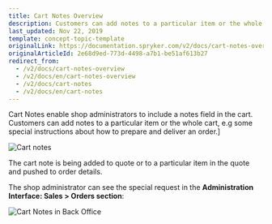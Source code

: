```yaml
---
title: Cart Notes Overview
description: Customers can add notes to a particular item or the whole cart, e.g some special instructions about how to prepare and deliver an order.
last_updated: Nov 22, 2019
template: concept-topic-template
originalLink: https://documentation.spryker.com/v2/docs/cart-notes-overview
originalArticleId: 2e68d9ed-773d-4498-a7b1-be51af613b27
redirect_from:
  - /v2/docs/cart-notes-overview
  - /v2/docs/en/cart-notes-overview
  - /v2/docs/cart-notes
  - /v2/docs/en/cart-notes
---
```


Cart Notes enable shop administrators to include a notes field in the cart. Customers can add notes to a particular item or the whole cart, e.g some special instructions about how to prepare and deliver an order.]

![Cart notes](https://spryker.s3.eu-central-1.amazonaws.com/docs/Features/Shopping+Cart/Cart/Cart+Notes/Cart+Notes+Feature+Overview/cart-notes.png) 

The cart note is being added to quote or to a particular item in the quote and pushed to order details.

The shop administrator can see the special request in the **Administration Interface: Sales > Orders section**:

![Cart Notes in Back Office](https://spryker.s3.eu-central-1.amazonaws.com/docs/Features/Shopping+Cart/Cart/Cart+Notes/Cart+Notes+Feature+Overview/cart-note-in-admin-interface.png) 

<!--
**See also:**

* Learn about CartNote module
* Learn about CartNoteWidget module
* Learn about CartNoteProductBundleConnector
-->
<!-- Last review date: Nov 6, 2018-- by Oksana Karasyova -->
